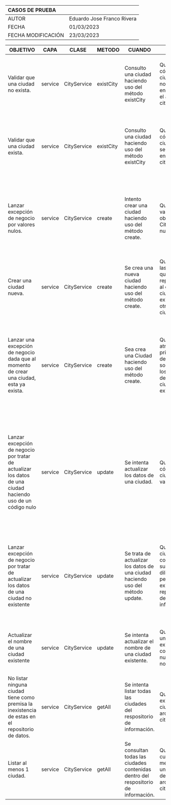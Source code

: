| CASOS DE PRUEBA ||
|:-----------------|:-----------------|
| AUTOR             |Eduardo Jose Franco Rivera|
| FECHA             |01/03/2023|
| FECHA MODIFICACIÓN|23/03/2023|

| OBJETIVO        | CAPA | CLASE | METODO | CUANDO | DADO | ENTONCES |
|-----------------|------|-------|--------|--------|------|----------|
|Validar que una ciudad no exista.|service|CityService|existCity|Consulto una ciudad haciendo uso del método existCity|Que envío un código de ciudad que no se encuentra en el archivo cities.json|Se debe validar que dicha ciudad no existe y entregar una referencia vacia.|
|Validar que una ciudad exista.|service|CityService|existCity|Consulto una ciudad haciendo uso del método existCity|Que envío un código de ciudad que se encuentra en el archivo cities.json|Se debe validar que dicha ciudad existe y entregar una referencia de la misma.|
|Lanzar excepción de negocio por valores nulos.|service|CityService|create|Intento crear una ciudad haciendo uso del método create.|Que las variables del objeto CityDTO son nulas.|Se debe generar una excepción de negocio controlada que determine que no es permitido los valores nulos.|
|Crear una ciudad nueva.|service|CityService|create|Se crea una nueva ciudad haciendo uso del método create.|Que todos las variables que representan al objeto ciudad no existen en otro objeto ciudad.|Se crea la nueva ciudad y se almacena.|
|Lanzar una excepción de negocio dada que al momento de crear una ciudad, esta ya exista.|service|CityService|create|Sea crea una Ciudad haciendo uso del método create.|Que los atributos principales de la ciudad son iguales a los atributos de una ciudad existente.|Se debe generar una excepción de negocio controlada que permita saber al usuario que la ciudad ya se encuentra registrada.|
|Lanzar excepción de negocio por tratar de actualizar los datos de una ciudad haciendo uso de un código nulo|service|CityService|update|Se intenta actualizar los datos de una ciudad.|Que el código de la ciudad es un valor nulo.|Se lanza una excepción de negocio que identifica que el código de la ciudad es nulo y no es posible cambiar ningun dato de una ciudad ya existente.|
|Lanzar excepción de negocio por tratar de actualizar los datos de una ciudad no existente|service|CityService|update|Se trata de actualizar los datos de una ciudad haciendo uso del método update.|Que la ciudad va con todos sus datos diligenciados pero no existe en el repositorio de información.|Se debe lanzar una excepción de negocio que indique que no es posible actualizar los datos de la ciudad dato que esta no existe.|
|Actualizar el nombre de una ciudad existente|service|CityService|update|Se intenta actualizar el nombre de una ciudad existente.|Que se envia una ciudad existente con un nuevo nombre.|El nombre de la ciudad encontrada debe cambiar al nuevo nombre.|
|No listar ninguna ciudad tiene como premisa la inexistencia de estas en el repositorio de datos.|service|CityService|getAll|Se intenta listar todas las ciudades del respositorio de información.|Que no existe ni una ciudad en el archivo cities.json.|Se debe traer una lista vacia de ciudades sin generar una excepción de negocio.|
|Listar al menos 1 ciudad.|service|CityService|getAll|Se consultan todas las ciudades contenidas dentro del respositorio de información.|Que se cuenta por lo menos con una ciudad dentro del archivo cities.json.|Debe traerme una lista de ciudades con al menos 1 ciudad.|


